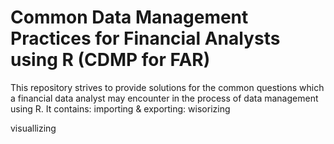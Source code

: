 # Common Data Management Practices for Financial Analysts using R (CDMP for FAR)
This repository strives to provide solutions for the common questions which a financial data analyst may encounter in the process of data management using R. It contains:
importing & exporting: 
wisorizing

visuallizing

